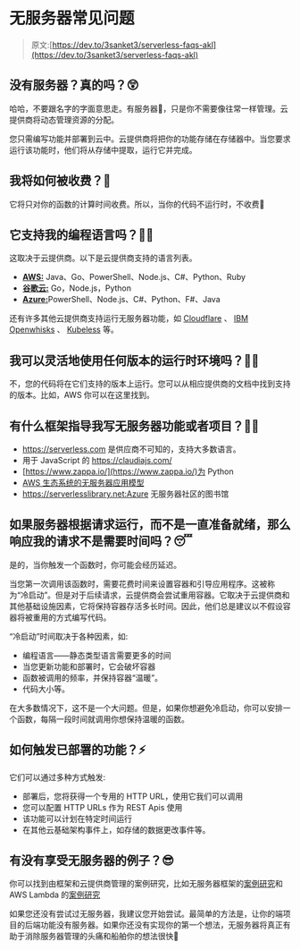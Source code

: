 # 无服务器常见问题

> 原文:[https://dev.to/3sanket3/serverless-faqs-akl](https://dev.to/3sanket3/serverless-faqs-akl)

## [](#no-servers-really)没有服务器？真的吗？😲

哈哈，不要跟名字的字面意思走。有服务器🤦‍，只是你不需要像往常一样管理。云提供商将动态管理资源的分配。

您只需编写功能并部署到云中。云提供商将把你的功能存储在存储器中。当您要求运行该功能时，他们将从存储中提取，运行它并完成。

## [](#how-will-i-be-charged)我将如何被收费？💸

它将只对你的函数的计算时间收费。所以，当你的代码不运行时，不收费🤑

## [](#does-it-support-my-programming-language)它支持我的编程语言吗？👨‍💻

这取决于云提供商。以下是云提供商支持的语言列表。

*   [**AWS:**](https://aws.amazon.com/lambda/) Java、Go、PowerShell、Node.js、C#、Python、Ruby
*   [**谷歌云:**](https://cloud.google.com/functions/) Go，Node.js，Python
*   [**Azure:**](https://azure.microsoft.com/en-in/services/functions/)PowerShell、Node.js、C#、Python、F#、Java

还有许多其他云提供商支持运行无服务器功能，如 [Cloudflare](https://www.cloudflare.com/en-in/products/cloudflare-workers/) 、 [IBM Openwhisks](https://www.ibm.com/in-en/cloud/functions) 、 [Kubeless](https://kubeless.io/) 等。

## 我可以灵活地使用任何版本的运行时环境吗？👩‍🔧

不，您的代码将在它们支持的版本上运行。您可以从相应提供商的文档中找到支持的版本。比如，AWS 你可以在这里找到。

## [](#any-framework-that-guides-me-writing-serverless-functions-or-the-project)有什么框架指导我写无服务器功能或者项目？👨‍🏫

*   https://serverless.com 是供应商不可知的，支持大多数语言。
*   用于 JavaScript 的 https://claudiajs.com/
*   [https://www.zappa.io/](https://www.zappa.io/)为 Python
*   [AWS 生态系统的无服务器应用模型](https://docs.aws.amazon.com/serverless-application-model/latest/developerguide/what-is-sam.html)
*   https://serverlesslibrary.net:Azure 无服务器社区的图书馆

## [](#if-servers-run-on-request-instead-of-being-ready-all-the-time-wont-it-take-time-to-respond-to-my-request)如果服务器根据请求运行，而不是一直准备就绪，那么响应我的请求不是需要时间吗？😴

是的，当你触发一个函数时，你可能会经历延迟。

当您第一次调用该函数时，需要花费时间来设置容器和引导应用程序。这被称为“冷启动”。但是对于后续请求，云提供商会尝试重用容器。它取决于云提供商和其他基础设施因素，它将保持容器存活多长时间。因此，他们总是建议以不假设容器将被重用的方式编写代码。

“冷启动”时间取决于各种因素，如:

*   编程语言——静态类型语言需要更多的时间
*   当您更新功能和部署时，它会破坏容器
*   函数被调用的频率，并保持容器“温暖”。
*   代码大小等。

在大多数情况下，这不是一个大问题。但是，如果你想避免冷启动，你可以安排一个函数，每隔一段时间就调用你想保持温暖的函数。

## [](#how-to-trigger-the-deployed-functions-%EF%B8%8F)如何触发已部署的功能？⚡️

它们可以通过多种方式触发:

*   部署后，您将获得一个专用的 HTTP URL，使用它我们可以调用
*   您可以配置 HTTP URLs 作为 REST Apis 使用
*   该功能可以计划在特定时间运行
*   在其他云基础架构事件上，如存储的数据更改事件等。

## [](#are-there-examples-enjoying-being-serverless)有没有享受无服务器的例子？😎

你可以找到由框架和云提供商管理的案例研究，比如无服务器框架的[案例研究](https://serverless.com/learn/case-studies/)和 AWS Lambda 的[案例研究](https://aws.amazon.com/lambda/resources/customer-case-studies/)

如果您还没有尝试过无服务器，我建议您开始尝试。最简单的方法是，让你的端项目的后端功能没有服务器。如果你还没有实现你的第一个想法，无服务器将真正有助于消除服务器管理的头痛和船舶你的想法很快🚀